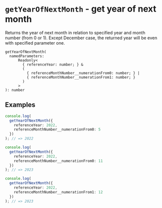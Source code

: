 # `getYearOfNextMonth` - get year of next month

Returns the year of next month in relation to specified year and month number (from 0 or 1).
Except December case, the returned year will be even with specified parameter one.

```
getYearOfNextMonth(
  namedParameters:
      Readonly<
        { referenceYear: number; } &
        (
          { referenceMonthNumber__numerationFrom0: number; } |
          { referenceMonthNumber__numerationFrom1: number; }
        )
      >
): number
```

## Examples

```typescript
console.log(
  getYearOfNextMonth({
    referenceYear: 2022,
    referenceMonthNumber__numerationFrom0: 5
  })
); // => 2022

console.log(
  getYearOfNextMonth({
    referenceYear: 2022,
    referenceMonthNumber__numerationFrom0: 11
  })
); // => 2023

console.log(
  getYearOfNextMonth({
    referenceYear: 2022,
    referenceMonthNumber__numerationFrom1: 12
  })
); // => 2023
```
